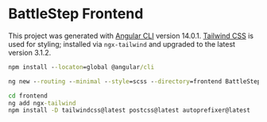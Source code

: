 # BattleStep Frontend

This project was generated with [Angular CLI](https://github.com/angular/angular-cli) version 14.0.1.
[Tailwind CSS](https://tailwindcss.com/docs/upgrade-guide) is used for styling; installed via `ngx-tailwind` and upgraded to the latest version 3.1.2.

```cmd
npm install --locaton=global @angular/cli

ng new --routing --minimal --style=scss --directory=frontend BattleStep

cd frontend
ng add ngx-tailwind
npm install -D tailwindcss@latest postcss@latest autoprefixer@latest
```


